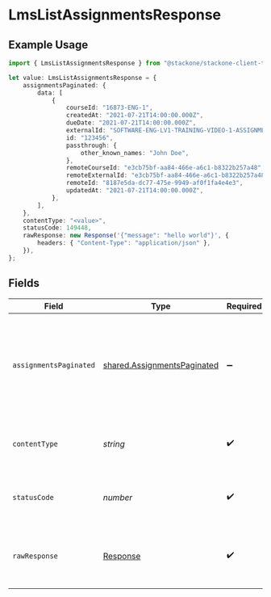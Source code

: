 # LmsListAssignmentsResponse

## Example Usage

```typescript
import { LmsListAssignmentsResponse } from "@stackone/stackone-client-ts/sdk/models/operations";

let value: LmsListAssignmentsResponse = {
    assignmentsPaginated: {
        data: [
            {
                courseId: "16873-ENG-1",
                createdAt: "2021-07-21T14:00:00.000Z",
                dueDate: "2021-07-21T14:00:00.000Z",
                externalId: "SOFTWARE-ENG-LV1-TRAINING-VIDEO-1-ASSIGNMENT",
                id: "123456",
                passthrough: {
                    other_known_names: "John Doe",
                },
                remoteCourseId: "e3cb75bf-aa84-466e-a6c1-b8322b257a48",
                remoteExternalId: "e3cb75bf-aa84-466e-a6c1-b8322b257a48",
                remoteId: "8187e5da-dc77-475e-9949-af0f1fa4e4e3",
                updatedAt: "2021-07-21T14:00:00.000Z",
            },
        ],
    },
    contentType: "<value>",
    statusCode: 149448,
    rawResponse: new Response('{"message": "hello world"}', {
        headers: { "Content-Type": "application/json" },
    }),
};
```

## Fields

| Field                                                                             | Type                                                                              | Required                                                                          | Description                                                                       |
| --------------------------------------------------------------------------------- | --------------------------------------------------------------------------------- | --------------------------------------------------------------------------------- | --------------------------------------------------------------------------------- |
| `assignmentsPaginated`                                                            | [shared.AssignmentsPaginated](../../../sdk/models/shared/assignmentspaginated.md) | :heavy_minus_sign:                                                                | The assignments related to the employee with the given identifier were retrieved. |
| `contentType`                                                                     | *string*                                                                          | :heavy_check_mark:                                                                | HTTP response content type for this operation                                     |
| `statusCode`                                                                      | *number*                                                                          | :heavy_check_mark:                                                                | HTTP response status code for this operation                                      |
| `rawResponse`                                                                     | [Response](https://developer.mozilla.org/en-US/docs/Web/API/Response)             | :heavy_check_mark:                                                                | Raw HTTP response; suitable for custom response parsing                           |